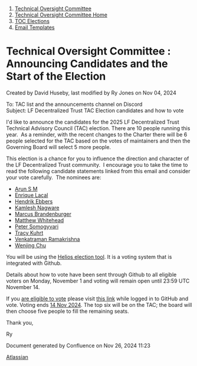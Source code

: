 1. [Technical Oversight Committee](index.html)
2. [Technical Oversight Committee Home](Technical-Oversight-Committee-Home_21430274.html)
3. [TOC Elections](TOC-Elections_21448771.html)
4. [Email Templates](Email-Templates_21451617.html)

# Technical Oversight Committee : Announcing Candidates and the Start of the Election

Created by David Huseby, last modified by Ry Jones on Nov 04, 2024

To: TAC list and the announcements channel on Discord  
Subject: LF Decentralized Trust TAC Election candidates and how to vote

I'd like to announce the candidates for the 2025 LF Decentralized Trust Technical Advisory Council (TAC) election. There are 10 people running this year.  As a reminder, with the recent changes to the Charter there will be 6 people selected for the TAC based on the votes of maintainers and then the Governing Board will select 5 more people.

This election is a chance for you to influence the direction and character of the LF Decentralized Trust community.  I encourage you to take the time to read the following candidate statements linked from this email and consider your vote carefully.  The nominees are:

- [Arun S M](https://github.com/LF-Decentralized-Trust/governance/issues/54)
- [Enrique Lacal](https://github.com/LF-Decentralized-Trust/governance/issues/63)
- [Hendrik Ebbers](https://github.com/LF-Decentralized-Trust/governance/issues/55)
- [Kamlesh Nagware](https://github.com/LF-Decentralized-Trust/governance/issues/53)
- [Marcus Brandenburger](https://github.com/LF-Decentralized-Trust/governance/issues/52)
- [Matthew Whitehead](https://github.com/LF-Decentralized-Trust/governance/issues/50)
- [Peter Somogyvari](https://github.com/LF-Decentralized-Trust/governance/issues/51)
- [Tracy Kuhrt](https://github.com/LF-Decentralized-Trust/governance/issues/56)
- [Venkatraman Ramakrishna](https://github.com/LF-Decentralized-Trust/governance/issues/58)
- [Wenjing Chu](https://github.com/LF-Decentralized-Trust/governance/issues/61)

You will be using the [Helios election tool](https://vote.heliosvoting.org/helios/e/2025-LF-Decentralized-Trust-TAC-election). It is a voting system that is integrated with Github.

Details about how to vote have been sent through Github to all eligible voters on Monday, November 1 and voting will remain open until 23:59 UTC November 14.

If you [are eligible to vote](https://lf-decentralized-trust.github.io/tac-eligibility-check/) please visit [this link](https://vote.heliosvoting.org/helios/e/2025-LF-Decentralized-Trust-TAC-election) while logged in to GitHub and vote. Voting ends [14 Nov 2024](https://lf-decentralized-trust.github.io/governance/member-info/election-timeline.html). The top six will be on the TAC; the board will then choose five people to fill the remaining seats.

Thank you,

Ry

Document generated by Confluence on Nov 26, 2024 11:23

[Atlassian](http://www.atlassian.com/)

